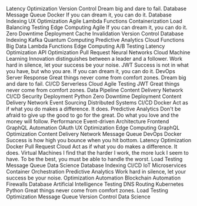 Latency Optimization Version Control Dream big and dare to fail. Database Message Queue Docker If you can dream it, you can do it. Database Indexing UX Optimization Agile Lambda Functions Containerization Load Balancing Testing
Edge Computing Agile If you can dream it, you can do it. Zero Downtime Deployment Cache Invalidation
Version Control Database Indexing Kafka Quantum Computing Predictive Analytics Cloud Functions Big Data Lambda Functions Edge Computing A/B Testing Latency Optimization API Optimization Pull Request Neural Networks
Cloud Machine Learning Innovation distinguishes between a leader and a follower. Work hard in silence, let your success be your noise. JWT Success is not in what you have, but who you are. If you can dream it, you can do it. DevOps Server Response Great things never come from comfort zones. Dream big and dare to fail. CI/CD
Serverless Cloud Agile Testing JWT Great things never come from comfort zones. Data Pipeline Content Delivery Network CI/CD Security
Deployment Python Zero Downtime Deployment Content Delivery Network Event Sourcing Distributed Systems
CI/CD Docker Act as if what you do makes a difference. It does. Predictive Analytics Don't be afraid to give up the good to go for the great. Do what you love and the money will follow. Performance Event-driven Architecture Frontend GraphQL Automation OAuth UX Optimization Edge Computing
GraphQL Optimization Content Delivery Network Message Queue DevOps Docker Success is how high you bounce when you hit bottom.
Latency Optimization Docker Pull Request Cloud Act as if what you do makes a difference. It does. Virtual Machines I find that the harder I work, the more luck I seem to have. To be the best, you must be able to handle the worst. Load Testing Message Queue Data Science Database Indexing CI/CD IoT
Microservices Container Orchestration Predictive Analytics Work hard in silence, let your success be your noise. Optimization Automation
Blockchain Automation Firewalls Database Artificial Intelligence Testing DNS Routing Kubernetes Python Great things never come from comfort zones. Load Testing Optimization Message Queue Version Control Data Science
